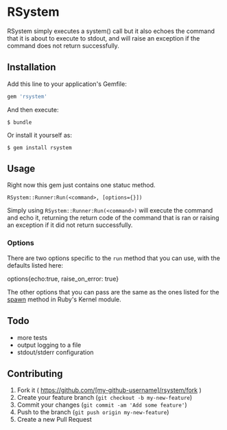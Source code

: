# RSystem

RSystem simply executes a system() call but it also echoes the command that it is about to execute to stdout, and will raise an exception if the command does not return successfully.

## Installation

Add this line to your application's Gemfile:

```ruby
gem 'rsystem'
```

And then execute:

    $ bundle

Or install it yourself as:

    $ gem install rsystem

## Usage

Right now this gem just contains one statuc method.

`RSystem::Runner:Run(<command>, [options={}])`

Simply using `RSystem::Runner:Run(<command>)` will execute the command and echo it, returning the return code of the command that is ran or raising an exception if it did not return successfully.

### Options

There are two options specific to the `run` method that you can use, with the defaults listed here:

options{echo:true, raise_on_error: true}

The other options that you can pass are the same as the ones listed for the [spawn](http://www.ruby-doc.org/core-2.2.0/Kernel.html#method-i-spawn) method in Ruby's Kernel module.

## Todo

- more tests
- output logging to a file
- stdout/stderr configuration

## Contributing

1. Fork it ( https://github.com/[my-github-username]/rsystem/fork )
2. Create your feature branch (`git checkout -b my-new-feature`)
3. Commit your changes (`git commit -am 'Add some feature'`)
4. Push to the branch (`git push origin my-new-feature`)
5. Create a new Pull Request
